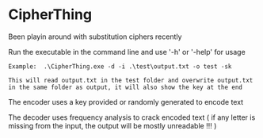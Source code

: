 # CipherThing
Been playin around with substitution ciphers recently


Run the executable in the command line and use '-h' or '-help' for usage

`Example:  .\CipherThing.exe -d -i .\test\output.txt -o test -sk`

`This will read output.txt in the test folder and overwrite output.txt in the same folder as output, it will also show the key at the end `

The encoder uses a key provided or randomly generated to encode text

The decoder uses frequency analysis to crack encoded text ( if any letter is missing from the input, the output will be mostly unreadable !!! )
